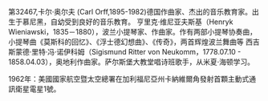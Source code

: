 第32467,卡尔·奥尔夫 (Carl Orff,1895-1982)德国作曲家、杰出的音乐教育家。出生于慕尼黑，自幼受到良好的音乐教育。
亨里克·维尼亚夫斯基（Henryk Wieniawski，1835－1880），波兰小提琴家、作曲家。作有两部小提琴协奏曲，小提琴曲《莫斯科的回忆》、《浮士德幻想曲》、《传奇》，两首辉煌波兰舞曲等
西吉斯蒙德·里特·冯·诺伊科姆（Sigismund Ritter von Neukomm，1778.07.10 - 1858.04.03），奥地利作曲家。萨尔斯堡大教堂唱诗班歌手，从米夏·海顿学习。

1962年：美國國家航空暨太空總署在加利福尼亞州卡納維爾角發射首顆主動式通訊衛星電星1號。
